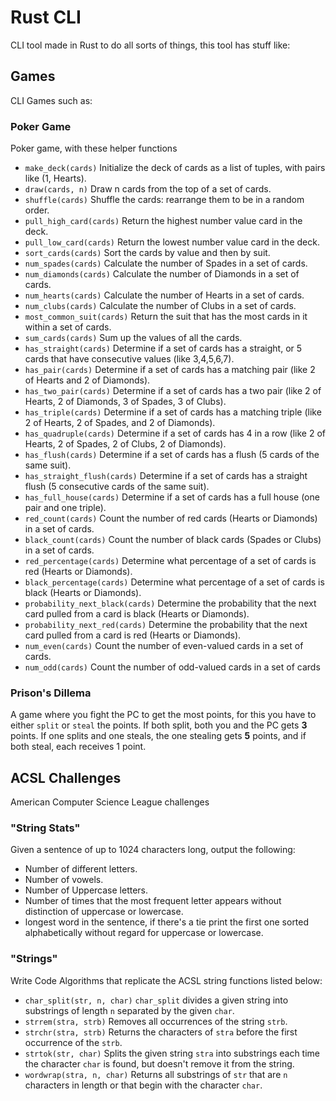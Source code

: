 # Rust CLI  

CLI tool made in Rust to do all sorts of things, this tool has stuff like:

## Games

CLI Games such as:

### Poker Game

Poker game, with these helper functions
- `make_deck(cards)`
    Initialize the deck of cards as a list of tuples, with pairs like (1, Hearts).
- `draw(cards, n)`
    Draw n cards from the top of a set of cards.
- `shuffle(cards)`
    Shuffle the cards: rearrange them to be in a random order.
- `pull_high_card(cards)`
    Return the highest number value card in the deck.
- `pull_low_card(cards)`
    Return the lowest number value card in the deck.
- `sort_cards(cards)`
    Sort the cards by value and then by suit.
- `num_spades(cards)`
    Calculate the number of Spades in a set of cards.
- `num_diamonds(cards)`
    Calculate the number of Diamonds in a set of cards.
- `num_hearts(cards)`
    Calculate the number of Hearts in a set of cards.
- `num_clubs(cards)`
    Calculate the number of Clubs in a set of cards.
- `most_common_suit(cards)`
    Return the suit that has the most cards in it within a set of cards.
- `sum_cards(cards)`
    Sum up the values of all the cards.
- `has_straight(cards)`
    Determine if a set of cards has a straight, or 5 cards that have consecutive values (like 3,4,5,6,7).
- `has_pair(cards)`
    Determine if a set of cards has a matching pair (like 2 of Hearts and 2 of Diamonds).
- `has_two_pair(cards)`
    Determine if a set of cards has a two pair (like 2 of Hearts, 2 of Diamonds, 3 of Spades, 3 of Clubs).
- `has_triple(cards)`
    Determine if a set of cards has a matching triple (like 2 of Hearts, 2 of Spades, and 2 of Diamonds).
- `has_quadruple(cards)`
    Determine if a set of cards has 4 in a row (like 2 of Hearts, 2 of Spades, 2 of Clubs, 2 of Diamonds).
- `has_flush(cards)`
    Determine if a set of cards has a flush (5 cards of the same suit).
- `has_straight_flush(cards)`
    Determine if a set of cards has a straight flush (5 consecutive cards of the same suit).
- `has_full_house(cards)`
    Determine if a set of cards has a full house (one pair and one triple).
- `red_count(cards)`
    Count the number of red cards (Hearts or Diamonds) in a set of cards.
- `black_count(cards)`
    Count the number of black cards (Spades or Clubs) in a set of cards.
- `red_percentage(cards)`
    Determine what percentage of a set of cards is red (Hearts or Diamonds).
- `black_percentage(cards)`
    Determine what percentage of a set of cards is black (Hearts or Diamonds).
- `probability_next_black(cards)`
    Determine the probability that the next card pulled from a card is black (Hearts or Diamonds).
- `probability_next_red(cards)`
    Determine the probability that the next card pulled from a card is red (Hearts or Diamonds).
- `num_even(cards)`
    Count the number of even-valued cards in a set of cards.
- `num_odd(cards)`
    Count the number of odd-valued cards in a set of cards



### Prison's Dillema
A game where you fight the PC to get the most points, for this you have to either `split` or `steal` the points. If both split, both you and the PC gets **3** points. If one splits and one steals, the one stealing gets **5** points, and if both steal, each receives 1 point.

## ACSL Challenges

American Computer Science League challenges

### "String Stats"

Given a sentence of up to 1024 characters long, output the following:

- Number of different letters.
- Number of vowels.
- Number of Uppercase letters.
- Number of times that the most frequent letter appears without distinction of uppercase or lowercase.
- longest word in the sentence, if there's a tie print the first one sorted alphabetically without regard for uppercase or lowercase.

### "Strings"

Write Code Algorithms that replicate the ACSL string functions listed below:

- `char_split(str, n, char)`
`char_split` divides a given string into substrings of length `n` separated by the given `char`.
- `strrem(stra, strb)`
Removes all occurrences of the string `strb`.
- `strchr(stra, strb)`
Returns the characters of `stra` before the first occurrence of the `strb`.
- `strtok(str, char)`
Splits the given string `stra` into substrings each time the character `char` is found, but doesn't remove it from the string.
- `wordwrap(stra, n, char)`
Returns all substrings of `str` that are `n` characters in length or that begin with the character `char`.
